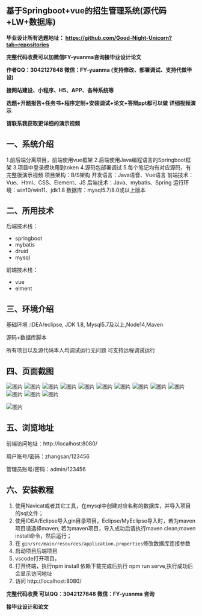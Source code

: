 ## 基于Springboot+vue的招生管理系统(源代码+LW+数据库)
**毕业设计所有选题地址： https://github.com/Good-Night-Unicorn?tab=repositories**

**完整代码收费可以加微信FY-yuanma咨询接毕业设计论文**

**作者QQ：3042127848 微信：FY-yuanma (支持修改、部署调试、支持代做毕设)**

**接网站建设、小程序、H5、APP、各种系统等**

**选题+开题报告+任务书+程序定制+安装调试+论文+答辩ppt都可以做**
**详细视频演示**

**请联系我获取更详细的演示视频**

## 一、系统介绍

1.前后端分离项目，前端使用vue框架
2.后端使用Java编程语言的Springboot框架
3.项目中登录模块用到token
4.源码包部署调试
5.每个笔记均有对应源码，有完整版演示视频
项目架构：B/S架构
开发语言：Java语音、Vue语言
前端技术：Vue、Html、CSS、Element、JS
后端技术：Java、mybatis、Spring
运行环境：win10/win11、jdk1.8
数据库：mysql5.7/8.0或以上版本

## 二、所用技术

后端技术栈：

- springboot
- mybatis
- druid
- mysql

前端技术栈：

- vue
- elment



## 三、环境介绍

基础环境 :IDEA/eclipse, JDK 1.8, Mysql5.7及以上,Node14,Maven

源码+数据库脚本

所有项目以及源代码本人均调试运行无问题 可支持远程调试运行

## 四、页面截图
![图片](https://github.com/user-attachments/assets/ab7494e7-abf9-4fcc-8df5-d5fa6f8cf75b)
![图片](https://github.com/user-attachments/assets/40012a4f-f468-44fd-8635-3c6b43d7ffef)
![图片](https://github.com/user-attachments/assets/3ab14e9c-7795-4f5a-ba1a-31db769e0e24)
![图片](https://github.com/user-attachments/assets/771deb0e-a8b6-4644-9c3d-f9e911eeaf2a)
![图片](https://github.com/user-attachments/assets/64ff79b0-6b9d-4afd-b9d8-23da679d78a5)
![图片](https://github.com/user-attachments/assets/777f9932-4f27-4c92-9c91-4fa9e3579e66)
![图片](https://github.com/user-attachments/assets/73ba1ffe-aac6-4d1c-aa02-4ed9a940c205)
![图片](https://github.com/user-attachments/assets/bdcaf3ea-d044-4d9d-803c-ace53c6ccd5b)
![图片](https://github.com/user-attachments/assets/fe5cdd08-1ec7-4dca-a80a-a157c26fc13c)
![图片](https://github.com/user-attachments/assets/977e2507-08fa-43a8-ab32-e813dc09182c)
![图片](https://github.com/user-attachments/assets/6724f08f-5e68-4ba6-90bd-694d3a3a97a4)
![图片](https://github.com/user-attachments/assets/fd325841-2a3a-4080-ab38-4aac218d9806)
![图片](https://github.com/user-attachments/assets/8922e833-9063-492a-a32f-e68ef374dc92)

![图片](https://github.com/user-attachments/assets/4c94e116-a416-4fec-99c6-fead25fe716f)

## 五、浏览地址

前端访问地址：http://localhost:8080/

用户账号/密码：zhangsan/123456

管理员账号/密码：admin/123456  

## 六、安装教程

1. 使用Navicat或者其它工具，在mysql中创建对应名称的数据库，并导入项目的sql文件；
2. 使用IDEA/Eclipse导入gin目录项目，Eclipse/MyEclipse导入时，若为maven项目请选择maven;
   若为maven项目，导入成功后请执行maven clean;maven install命令，然后运行；
3. 在 `gin/src/main/resources/application.properties`修改数据库连接参数
4. 启动项目后端项目 
5. vscode打开项目，
6. 打开终端，执行npm install 依赖下载完成后执行 npm run serve,执行成功后会显示访问地址
7. 访问  http://localhost:8080/

**完整代码收费  可以QQ：3042127848 微信：FY-yuanma 咨询**

**接毕业设计和论文**
